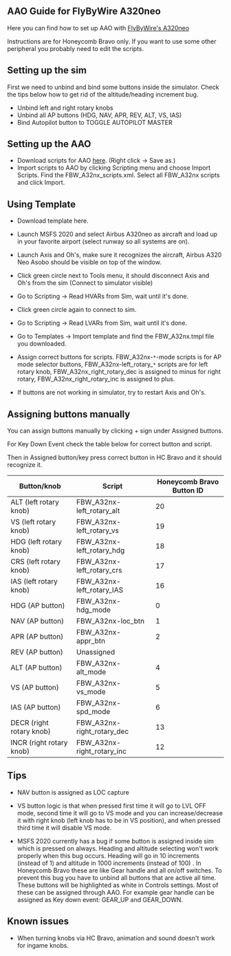 ## AAO Guide for FlyByWire A320neo

Here you can find how to set up AAO with [FlyByWire's A320neo](https://flybywiresim.com/)

Instructions are for Honeycomb Bravo only. If you want to use some other peripheral you probably need to edit the scripts.



## Setting up the sim

First we need to unbind and bind some buttons inside the simulator. Check the tips below how to get rid of the altitude/heading increment bug.

- Unbind left and right rotary knobs
- Unbind all AP buttons (HDG, NAV, APR, REV, ALT, VS, IAS)
- Bind Autopilot button to TOGGLE AUTOPILOT MASTER



## Setting up the AAO

- Download scripts for AAO [here](https://raw.githubusercontent.com/blindye/aao_guides/main/fbw_a32nx/FBW_A32nx_scripts.xml). (Right click -> Save as.)
- Import scripts to AAO by clicking Scripting menu and choose Import Scripts. Find the FBW_A32nx_scripts.xml. Select all FBW_A32nx scripts and click Import.



## Using Template

- Download template here.
- Launch MSFS 2020 and select Airbus A320neo as aircraft and load up in your favorite airport (select runway so all systems are on).
- Launch Axis and Oh's, make sure it recognizes the aircraft, Airbus A320 Neo Asobo should be visible on top of the window.
- Click green circle next to Tools menu, it should disconnect Axis and Oh's from the sim (Connect to simulator visible)

- Go to Scripting -> Read HVARs from Sim, wait until it's done.

- Click green circle again to connect to sim.

- Go to Scripting -> Read LVARs from Sim, wait until it's done.

- Go to Templates -> Import template and find the FBW_A32nx.tmpl file you downloaded.
- Assign correct buttons for scripts.  FBW_A32nx-<code>&ast;</code>-mode scripts is for AP mode selector buttons, FBW_A32nx-left_rotary_<code>&ast;</code> scripts are for left rotary knob, FBW_A32nx_right_rotary_dec is assigned to minus for right rotary, FBW_A32nx_right_rotary_inc is assigned to plus.
- If buttons are not working in simulator, try to restart Axis and Oh's.



## Assigning buttons manually

You can assign buttons manually by clicking + sign under Assigned buttons. 

For Key Down Event check the table below for correct button and script.

Then in Assigned button/key press correct button in HC Bravo and it should recognize it.

| Button/knob              | Script                     | Honeycomb Bravo Button ID |
| ------------------------ | -------------------------- | ------------------------- |
| ALT (left rotary knob)   | FBW_A32nx-left_rotary_alt  | 20                        |
| VS (left rotary knob)    | FBW_A32nx-left_rotary_vs   | 19                        |
| HDG (left rotary knob)   | FBW_A32nx-left_rotary_hdg  | 18                        |
| CRS (left rotary knob)   | FBW_A32nx-left_rotary_crs  | 17                        |
| IAS (left rotary knob)   | FBW_A32nx-left_rotary_IAS  | 16                        |
| HDG (AP button)          | FBW_A32nx-hdg_mode         | 0                         |
| NAV (AP button)          | FBW_A32nx-loc_btn          | 1                         |
| APR (AP button)          | FBW_A32nx-appr_btn         | 2                         |
| REV (AP button)          | Unassigned                 |                           |
| ALT (AP button)          | FBW_A32nx-alt_mode         | 4                         |
| VS (AP button)           | FBW_A32nx-vs_mode          | 5                         |
| IAS (AP button)          | FBW_A32nx-spd_mode         | 6                         |
| DECR (right rotary knob) | FBW_A32nx-right_rotary_dec | 13                        |
| INCR (right rotary knob) | FBW_A32nx-right_rotary_inc | 12                        |



## Tips

- NAV button is assigned as LOC capture

- VS button logic is that when pressed first time it will go to LVL OFF mode, second time it will go to VS mode and you can increase/decrease it with right knob (left knob has to be in VS position), and when pressed third time it will disable VS mode.

- MSFS 2020 currently has a bug if some button is assigned inside sim which is pressed on always. Heading and altitude selecting won't work properly when this bug occurs. Heading will go in 10 increments (instead of 1) and altitude in 1000 increments (instead of 100) . In Honeycomb Bravo these are like Gear handle and all on/off switches. To prevent this bug you have to unbind all buttons that are active all time. These buttons will be highlighted as white in Controls settings. Most of these can be assigned through AAO. For example gear handle can be assigned as Key down event: GEAR_UP and GEAR_DOWN.



## Known issues

- When turning knobs via HC Bravo, animation and sound doesn't work for ingame knobs.